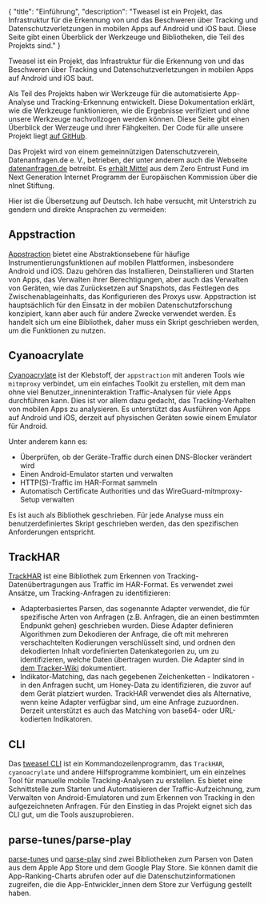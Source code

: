 {
    "title": "Einführung",
    "description": "Tweasel ist ein Projekt, das Infrastruktur für die Erkennung von und das Beschweren über Tracking und Datenschutzverletzungen in mobilen Apps auf Android und iOS baut. Diese Seite gibt einen Überblick der Werkzeuge und Bibliotheken, die Teil des Projekts sind."
}

Tweasel ist ein Projekt, das Infrastruktur für die Erkennung von und das Beschweren über Tracking und Datenschutzverletzungen in mobilen Apps auf Android und iOS baut.

Als Teil des Projekts haben wir Werkzeuge für die automatisierte App-Analyse und Tracking-Erkennung entwickelt. Diese Dokumentation erklärt, wie die Werkzeuge funktionieren, wie die Ergebnisse verifiziert und ohne unsere Werkzeuge nachvollzogen werden können. Diese Seite gibt einen Überblick der Werzeuge und ihrer Fähgkeiten. Der Code für alle unsere Projekt liegt [auf GitHub](https://github.com/orgs/tweaselORG/repositories).

Das Projekt wird von einem gemeinnützigen Datenschutzverein, Datenanfragen.de e.&thinsp;V., betrieben, der unter anderem auch die Webseite [datenanfragen.de](https://www.datenanfragen.de) betreibt. Es [erhält Mittel](https://nlnet.nl/project/TrackingWeasel/) aus dem Zero Entrust Fund im Next Generation Internet Programm der Europäischen Kommission über die nlnet Stiftung.

Hier ist die Übersetzung auf Deutsch. Ich habe versucht, mit Unterstrich zu gendern und direkte Ansprachen zu vermeiden:

## Appstraction

[Appstraction](https://github.com/tweaselORG/appstraction) bietet eine Abstraktionsebene für häufige Instrumentierungsfunktionen auf mobilen Plattformen, insbesondere Android und iOS. Dazu gehören das Installieren, Deinstallieren und Starten von Apps, das Verwalten ihrer Berechtigungen, aber auch das Verwalten von Geräten, wie das Zurücksetzen auf Snapshots, das Festlegen des Zwischenablageinhalts, das Konfigurieren des Proxys usw. Appstraction ist hauptsächlich für den Einsatz in der mobilen Datenschutzforschung konzipiert, kann aber auch für andere Zwecke verwendet werden. Es handelt sich um eine Bibliothek, daher muss ein Skript geschrieben werden, um die Funktionen zu nutzen.

## Cyanoacrylate

[Cyanoacrylate](https://github.com/tweaselORG/cyanoacrylate) ist der Klebstoff, der `appstraction` mit anderen Tools wie `mitmproxy` verbindet, um ein einfaches Toolkit zu erstellen, mit dem man ohne viel Benutzer_inneninteraktion Traffic-Analysen für viele Apps durchführen kann. Dies ist vor allem dazu gedacht, das Tracking-Verhalten von mobilen Apps zu analysieren. Es unterstützt das Ausführen von Apps auf Android und iOS, derzeit auf physischen Geräten sowie einem Emulator für Android.

Unter anderem kann es:

- Überprüfen, ob der Geräte-Traffic durch einen DNS-Blocker verändert wird
- Einen Android-Emulator starten und verwalten
- HTTP(S)-Traffic im HAR-Format sammeln
- Automatisch Certificate Authorities und das WireGuard-mitmproxy-Setup verwalten

Es ist auch als Bibliothek geschrieben. Für jede Analyse muss ein benutzerdefiniertes Skript geschrieben werden, das den spezifischen Anforderungen entspricht.

## TrackHAR

[TrackHAR](https://github.com/tweaselORG/TrackHAR) ist eine Bibliothek zum Erkennen von Tracking-Datenübertragungen aus Traffic im HAR-Format. Es verwendet zwei Ansätze, um Tracking-Anfragen zu identifizieren:

- Adapterbasiertes Parsen, das sogenannte Adapter verwendet, die für spezifische Arten von Anfragen (z.B. Anfragen, die an einen bestimmten Endpunkt gehen) geschrieben wurden. Diese Adapter definieren Algorithmen zum Dekodieren der Anfrage, die oft mit mehreren verschachtelten Kodierungen verschlüsselt sind, und ordnen den dekodierten Inhalt vordefinierten Datenkategorien zu, um zu identifizieren, welche Daten übertragen wurden. Die Adapter sind in [dem Tracker-Wiki](https://trackers.tweasel.org) dokumentiert.
- Indikator-Matching, das nach gegebenen Zeichenketten - Indikatoren - in den Anfragen sucht, um Honey-Data zu identifizieren, die zuvor auf dem Gerät platziert wurden. TrackHAR verwendet dies als Alternative, wenn keine Adapter verfügbar sind, um eine Anfrage zuzuordnen. Derzeit unterstützt es auch das Matching von base64- oder URL-kodierten Indikatoren.

## CLI

Das [tweasel CLI](https://github.com/tweaselORG/cli) ist ein Kommandozeilenprogramm, das `TrackHAR`, `cyanoacrylate` und andere Hilfsprogramme kombiniert, um ein einzelnes Tool für manuelle mobile Tracking-Analysen zu erstellen. Es bietet eine Schnittstelle zum Starten und Automatisieren der Traffic-Aufzeichnung, zum Verwalten von Android-Emulatoren und zum Erkennen von Tracking in den aufgezeichneten Anfragen. Für den Einstieg in das Projekt eignet sich das CLI gut, um die Tools auszuprobieren.

## parse-tunes/parse-play

[parse-tunes](https://github.com/tweaselORG/parse-tunes) und [parse-play](https://github.com/baltpeter/parse-play) sind zwei Bibliotheken zum Parsen von Daten aus dem Apple App Store und dem Google Play Store. Sie können damit die App-Ranking-Charts abrufen oder auf die Datenschutzinformationen zugreifen, die die App-Entwickler_innen dem Store zur Verfügung gestellt haben.
